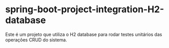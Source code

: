 # spring-boot-project-integration-H2-database

Este é um projeto que utiliza o H2 database para rodar testes unitários das operações CRUD do sistema.
